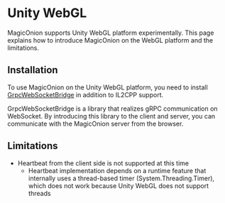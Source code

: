 # Unity WebGL

MagicOnion supports Unity WebGL platform experimentally. This page explains how to introduce MagicOnion on the WebGL platform and the limitations.

## Installation

To use MagicOnion on the Unity WebGL platform, you need to install [GrpcWebSocketBridge](https://github.com/Cysharp/GrpcWebSocketBridge) in addition to IL2CPP support.

GrpcWebSocketBridge is a library that realizes gRPC communication on WebSocket. By introducing this library to the client and server, you can communicate with the MagicOnion server from the browser.

## Limitations
- Heartbeat from the client side is not supported at this time
    - Heartbeat implementation depends on a runtime feature that internally uses a thread-based timer (System.Threading.Timer), which does not work because Unity WebGL does not support threads
